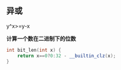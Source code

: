## 异或

y^x>=y-x



**计算一个数在二进制下的位数**

```c++
int bit_len(int x) {
    return x==0?0:32 - __builtin_clz(x);
}
```

